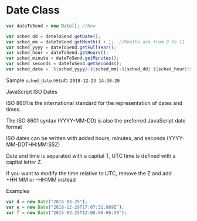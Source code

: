 <!-- TITLE: JavaScript Date and time -->

# Date Class


```javascript
var dateToSend = new Date(); //Now

var sched_dd = dateToSend.getDate();
var sched_mm = dateToSend.getMonth() + 1;  //Months are from 0 to 11
var sched_yyyy = dateToSend.getFullYear();
var sched_hour = dateToSend.getHours();
var sched_minute = dateToSend.getMinutes();
var sched_seconds = dateToSend.getSeconds();
var sched_date = `${sched_yyyy}-${sched_mm}-${sched_dd} ${sched_hour}:${sched_minute}:${sched_seconds}`;
```


Sample `sched_date` result:  `2018-12-23 14:30:20`


JavaScript ISO Dates

ISO 8601 is the international standard for the representation of dates and times.

The ISO 8601 syntax (YYYY-MM-DD) is also the preferred JavaScript date format

ISO dates can be written with added hours, minutes, and seconds (YYYY-MM-DDTHH:MM:SSZ)

Date and time is separated with a capital T,  UTC time is defined with a capital letter Z.

If you want to modify the time relative to UTC, remove the Z and add +HH:MM or -HH:MM instead

Examples

```javascript
var d = new Date("2015-03-25");
var e = new Date("2018-12-29T17:07:31.069Z");
var f = new Date("2015-03-25T12:00:00-06:30"); 
```



